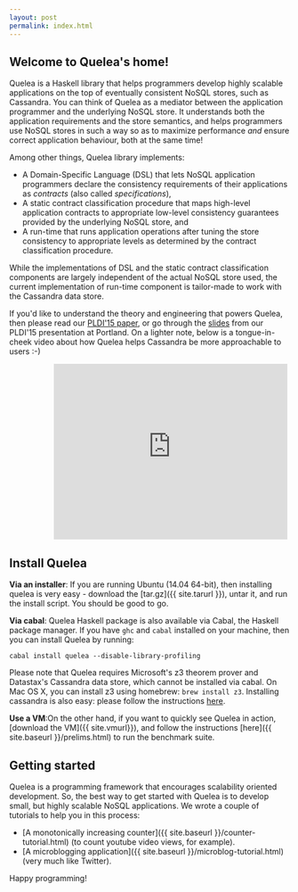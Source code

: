```yaml
---
layout: post
permalink: index.html
---
```

## Welcome to Quelea's home!

Quelea is a Haskell library that helps programmers develop highly
scalable applications on the top of eventually consistent NoSQL
stores, such as Cassandra. You can think of Quelea as a mediator
between the application programmer and the underlying NoSQL store. It
understands both the application requirements and the store semantics,
and helps programmers use NoSQL stores in such a way so as to maximize
performance _and_ ensure correct application behaviour, both at the
same time! 
<!-- The programmer is perfectly aware of the requirements of her
application, but she need not necessarily understand the complex
low-level semantics of NoSQL stores. Consequently, she may not know
how to configure the store so as to maximize the performance of her
application, while guaranteeing its correctness. Moreover, different
NoSQL stores have different semantics, so, if programmer wishes to
port her application across a different NoSQL store, she has to go
through the process of understanding and configuring the store all
over again. In such cases, Quelea comes to the rescue of
programmer -->

Among other things, Quelea library implements:

+ A Domain-Specific Language (DSL) that lets NoSQL application
  programmers declare the consistency requirements of their
  applications as _contracts_ (also called _specifications_), 
+ A static contract classification procedure that maps high-level
  application contracts to appropriate low-level consistency
  guarantees provided by the underlying NoSQL store, and 
+ A run-time that runs application operations after tuning the store
  consistency to appropriate levels as determined by the contract
  classification procedure.  

While the implementations of DSL and the static contract
classification components are largely independent of the actual NoSQL
store used, the current implementation of run-time component is
tailor-made to work with the Cassandra data store. 

If you'd like to understand the theory and engineering that powers
Quelea, then please read our [PLDI'15
paper](http://gowthamk.github.io/docs/quelea.pdf), or go through the
[slides](http://gowthamk.github.io/docs/Quelea-PLDI15.pptx) from our
PLDI'15 presentation at Portland. On a lighter note, below is a
tongue-in-cheek video about how Quelea helps Cassandra be more
approachable to users :-)

<iframe width="420" height="315" style="padding-left:80px"
src="https://www.youtube.com/embed/gPKxPZAnlfQ" frameborder="0"
allowfullscreen></iframe>


## Install Quelea

__Via an installer__: If you are running Ubuntu (14.04 64-bit), then
installing quelea is very easy - download the [tar.gz]({{ site.tarurl }}), 
untar it, and run the install script. You should be good to go.

__Via cabal__: Quelea Haskell package is also available via Cabal, the
Haskell package manager. If you have `ghc` and `cabal` installed on
your machine, then you can install Quelea by running:

    cabal install quelea --disable-library-profiling

Please note that Quelea requires Microsoft's z3 theorem prover and
Datastax's Cassandra data store, which cannot be installed via cabal.
On Mac OS X, you can install z3 using homebrew: `brew install z3`.
Installing cassandra is also easy: please follow the instructions
[here](http://www.datastax.com/2012/01/working-with-apache-cassandra-on-mac-os-x).

__Use a VM__:On the other hand, if you want to quickly see Quelea in action,
[download the VM]({{ site.vmurl}}), and follow the instructions
[here]({{ site.baseurl }}/prelims.html) to run the benchmark suite.  


## Getting started

Quelea is a programming framework that encourages scalability oriented
development. So, the best way to get started with Quelea is to develop
small, but highly scalable NoSQL applications. We wrote a couple of
tutorials to help you in this process:

* [A monotonically increasing counter]({{ site.baseurl }}/counter-tutorial.html) (to count youtube video views,
  for example).
* [A microblogging application]({{ site.baseurl }}/microblog-tutorial.html) (very much like Twitter).

Happy programming!
